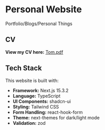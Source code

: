 # Personal Website
Portfolio/Blogs/Personal Things

## CV
**View my CV here:** [Tom.pdf](https://mozilla.github.io/pdf.js/web/viewer.html?file=https://raw.githubusercontent.com/ThongLai/personal-website/main/public/CV/Tom.pdf)

## Tech Stack
This website is built with:
- **Framework:** Next.js 15.3.2
- **Language:** TypeScript
- **UI Components:** shadcn-ui
- **Styling:** Tailwind CSS
- **Form Handling:** react-hook-form
- **Theme:** next-themes for dark/light mode
- **Validation:** zod